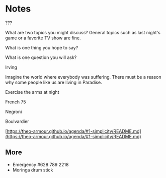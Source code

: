 # Notes

???

What are two topics you might discuss? General topics such as last night's game or a favorite TV show are fine.

  

What is one thing you hope to say?

  

What is one question you will ask?

Irving

Imagine the world where everybody was suffering. There must be a reason why some people like us are living in Paradise. 

Exercise the arms at night

French 75

Negroni

Boulvardier

[https://theo-armour.github.io/agenda/#1-simplicity/README.md](https://theo-armour.github.io/agenda/#1-simplicity/README.md)

## More

* Emergency #628 789 2218
* Moringa drum stick